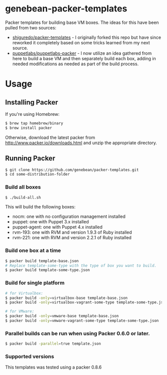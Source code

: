 # genebean-packer-templates

Packer templates for building base VM boxes.
The ideas for this have been pulled from two sources:
- [shiguredo/packer-templates][shiguredo/packer-templates] -
  I originally forked this repo but have since reworked it completely based on
  some tricks learned from my next source.
- [puppetlabs/puppetlabs-packer][puppetlabs/puppetlabs-packer] -
  I now utilize an idea gathered from here to build a base VM and then
  separately build each box, adding in needed modifications as needed as part of
  the build process.


# Usage

## Installing Packer

If you're using Homebrew:

```bash
$ brew tap homebrew/binary
$ brew install packer
```

Otherwise, download the latest packer from http://www.packer.io/downloads.html
and unzip the appropriate directory.


## Running Packer

```bash
$ git clone https://github.com/genebean/packer-templates.git
$ cd some-distribution-folder
```

### Build all boxes

```bash
$ ./build-all.sh
```

This will build the following boxes:
- nocm: one with no configuration management installed
- puppet: one with Puppet 3.x installed
- puppet-agent: one with Puppet 4.x installed
- rvm-193: one with RVM and version 1.9.3 of Ruby installed
- rvm-221: one with RVM and version 2.2.1 of Ruby installed

### Build one box at a time

```bash
$ packer build template-base.json
# Replace template-some-type with the type of box you want to build.
$ packer build template-some-type.json
```

### Build for single platform

```bash
# for Virtualbox:
$ packer build -only=virtualbox-base template-base.json
$ packer build -only=virtualbox-vagrant-some-type template-some-type.json

# for VMware:
$ packer build -only=vmware-base template-base.json
$ packer build -only=vmware-vagrant-some-type template-some-type.json
```


### Parallel builds can be run when using Packer 0.6.0 or later.

```bash
$ packer build -parallel=true template.json
```

### Supported versions

This templates was tested using a packer 0.8.6


[shiguredo/packer-templates]: https://github.com/shiguredo/packer-templates
[puppetlabs/puppetlabs-packer]: https://github.com/puppetlabs/puppetlabs-packer
